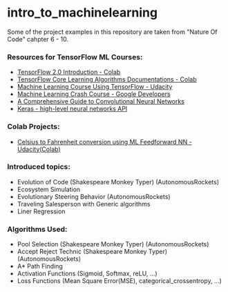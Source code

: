 # intro_to_machinelearning
Some of the project examples in this repository are taken from "Nature Of Code" cahpter 6 - 10.<br />

### Resources for TensorFlow ML Courses:
- [TensorFlow 2.0 Introduction - Colab](https://colab.research.google.com/drive/1F_EWVKa8rbMXi3_fG0w7AtcscFq7Hi7B#forceEdit=true&sandboxMode=true)
- [TensorFlow Core Learning Algorithms Documentations - Colab](https://colab.research.google.com/drive/1F_EWVKa8rbMXi3_fG0w7AtcscFq7Hi7B#forceEdit=true&sandboxMode=true)
- [Machine Learning Course Using TensorFlow - Udacity](https://classroom.udacity.com/courses/ud187)
- [Machine Learning Crash Course - Google Developers](https://developers.google.com/machine-learning)
- [A Comprehensive Guide to Convolutional Neural Networks](https://towardsdatascience.com/a-comprehensive-guide-to-convolutional-neural-networks-the-eli5-way-3bd2b1164a53)
- [Keras - high-level neural networks API](https://keras.io/)

### Colab Projects:
- [Celsius to Fahrenheit conversion using ML Feedforward NN - Udacity(Colab)](https://colab.research.google.com/github/tensorflow/examples/blob/master/courses/udacity_intro_to_tensorflow_for_deep_learning/l02c01_celsius_to_fahrenheit.ipynb#scrollTo=RSplSnMvnWC-)

### Introduced topics:
- Evolution of Code (Shakespeare Monkey Typer) (AutonomousRockets)
- Ecosystem Simulation
- Evolutionary Steering Behavior (AutonomousRockets)
- Traveling Salesperson with Generic algorithms
- Liner Regression

### Algorithms Used:
- Pool Selection (Shakespeare Monkey Typer) (AutonomousRockets)
- Accept Reject Technic (Shakespeare Monkey Typer) (AutonomousRockets)
- A* Path Finding
- Activation Functions (Sigmoid, Softmax, reLU, ...)
- Loss Functions (Mean Square Error(MSE), categorical_crossentropy, ...)
